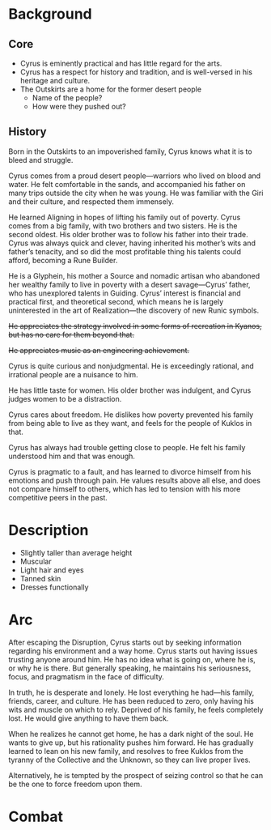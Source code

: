 # Background

## Core

- Cyrus is eminently practical and has little regard for the arts.
- Cyrus has a respect for history and tradition, and is well-versed in his heritage and culture.
- The Outskirts are a home for the former desert people
    - Name of the people?
    - How were they pushed out?

## History

Born in the Outskirts to an impoverished family, Cyrus knows what it is to bleed and struggle.

Cyrus comes from a proud desert people—warriors who lived on blood and water. He felt comfortable in the sands, and accompanied his father on many trips outside the city when he was young. He was familiar with the Giri and their culture, and respected them immensely.

He learned Aligning in hopes of lifting his family out of poverty. Cyrus comes from a big family, with two brothers and two sisters. He is the second oldest. His older brother was to follow his father into their trade. Cyrus was always quick and clever, having inherited his mother’s wits and father’s tenacity, and so did the most profitable thing his talents could afford, becoming a Rune Builder.

He is a Glyphein, his mother a Source and nomadic artisan who abandoned her wealthy family to live in poverty with a desert savage—Cyrus’ father, who has unexplored talents in Guiding. Cyrus’ interest is financial and practical first, and theoretical second, which means he is largely uninterested in the art of Realization—the discovery of new Runic symbols.

~~He appreciates the strategy involved in some forms of recreation in Kyanos, but has no care for them beyond that.~~

~~He appreciates music as an engineering achievement.~~

Cyrus is quite curious and nonjudgmental. He is exceedingly rational, and irrational people are a nuisance to him.

He has little taste for women. His older brother was indulgent, and Cyrus judges women to be a distraction.

Cyrus cares about freedom. He dislikes how poverty prevented his family from being able to live as they want, and feels for the people of Kuklos in that.

Cyrus has always had trouble getting close to people. He felt his family understood him and that was enough.

Cyrus is pragmatic to a fault, and has learned to divorce himself from his emotions and push through pain. He values results above all else, and does not compare himself to others, which has led to tension with his more competitive peers in the past.

# Description

- Slightly taller than average height
- Muscular
- Light hair and eyes
- Tanned skin
- Dresses functionally

# Arc

After escaping the Disruption, Cyrus starts out by seeking information regarding his environment and a way home. Cyrus starts out having issues trusting anyone around him. He has no idea what is going on, where he is, or why he is there. But generally speaking, he maintains his seriousness, focus, and pragmatism in the face of difficulty.

In truth, he is desperate and lonely. He lost everything he had—his family, friends, career, and culture. He has been reduced to zero, only having his wits and muscle on which to rely. Deprived of his family, he feels completely lost. He would give anything to have them back.

When he realizes he cannot get home, he has a dark night of the soul. He wants to give up, but his rationality pushes him forward. He has gradually learned to lean on his new family, and resolves to free Kuklos from the tyranny of the Collective and the Unknown, so they can live proper lives.

Alternatively, he is tempted by the prospect of seizing control so that he can be the one to force freedom upon them.

# Combat

